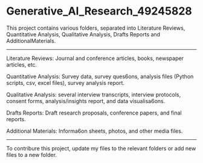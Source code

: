 # Generative_AI_Research_49245828


This project contains various folders, separated into Literature Reviews, Quantitative Analysis, Qualitative Analysis, Drafts Reports and AdditionalMaterials.

------------------


Literature Reviews: Journal and conference articles, books, newspaper articles, etc.

Quantitative Analysis: Survey data, survey ques6ons, analysis files (Python scripts, csv, excel files), survey analysis report.

Qualitative Analysis: several interview transcripts, interview protocols, consent forms, analysis/insights report, and data visualisa6ons.

Drafts Reports: Draft research proposals, conference papers, and final reports.  

Additional Materials: Informa6on sheets, photos, and other media files.

--------------

To contribure this project, update my files to the relevant folders or add new files to a new folder.
